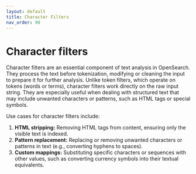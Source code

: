```yaml
---
layout: default
title: Character Filters
nav_order: 90
---
```


# Character filters

Character filters are an essential component of text analysis in OpenSearch. They process the text before tokenization, modifying or cleaning the input to prepare it for further analysis. Unlike token filters, which operate on tokens (words or terms), character filters work directly on the raw input string. They are especially useful when dealing with structured text that may include unwanted characters or patterns, such as HTML tags or special symbols.

Use cases for character filters include:
1. **HTML stripping:** Removing HTML tags from content, ensuring only the visible text is indexed.
2. **Pattern replacement:** Replacing or removing unwanted characters or patterns in text (e.g., converting hyphens to spaces).
3. **Custom mappings:** Substituting specific characters or sequences with other values, such as converting currency symbols into their textual equivalents.

